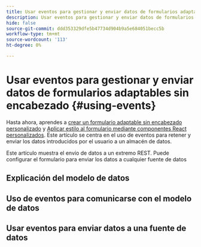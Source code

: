 ```yaml
---
title: Usar eventos para gestionar y enviar datos de formularios adaptables sin encabezado
description: Usar eventos para gestionar y enviar datos de formularios adaptables sin encabezado
hide: false
source-git-commit: ddd353329dfe5b47734d904b9a5e684051becc5b
workflow-type: tm+mt
source-wordcount: '113'
ht-degree: 0%

---
```



# Usar eventos para gestionar y enviar datos de formularios adaptables sin encabezado {#using-events}

Hasta ahora, aprendes a [crear un formulario adaptable sin encabezado personalizado](create-and-publish-a-headless-form.md) y [Aplicar estilo al formulario mediante componentes React personalizados](use-google-material-ui-react-components-to-render-a-headless-form.md). Este artículo se centra en el uso de eventos para retener y enviar los datos introducidos por el usuario a un almacén de datos.

Este artículo muestra el envío de datos a un extremo REST. Puede configurar el formulario para enviar los datos a cualquier fuente de datos

## Explicación del modelo de datos



## Uso de eventos para comunicarse con el modelo de datos

## Usar eventos para enviar datos a una fuente de datos

